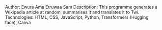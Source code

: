 Author: Ewura Ama Etruwaa Sam
Description: This programme generates a Wikipedia article at random, summarises it and translates it to Twi.
Technologies: HTML, CSS, JavaScript, Python, Transformers (Hugging face), Canva

